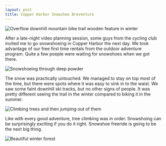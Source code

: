 ```yaml
---
layout: post
title: Copper Harbor Snowshoe Broventure
---
```


![Overflow downhill mountain bike trail wooden feature in winter](http://eoisaacs.github.io/images/2014-02-22-img1.jpg)

After a late-night video planning session, some guys from the cycling club invited me to go snowshoeing in Copper Harbor the next day. We took advantage of our free first time rentals from the outdoor adventure program. Quite a few poeple were waiting for snowshoes when we got there.

![Snowshoeing through deep powder](http://eoisaacs.github.io/images/2014-02-22-img2.jpg)

The snow was practically untouched. We managed to stay on top most of the time, but there were spots where it was easy to sink in to the waist. We saw some faint downhill ski tracks, but no other signs of people. It was pretty different seeing the trail in the winter compared to biking it in the summer.

![Climbing trees and then jumping out of them](http://eoisaacs.github.io/images/2014-02-22-img3.jpg)

Like with every good adventure, tree climbing was in order. Snowshoing can be surprisingly exciting if you do it right. Snowshoe freeride is going to be the next big thing.

![Beautiful winter forest](http://eoisaacs.github.io/images/2014-02-22-img4.jpg)



